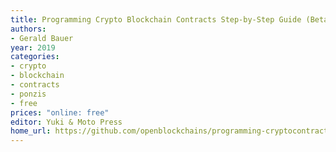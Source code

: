 ```yaml
---
title: Programming Crypto Blockchain Contracts Step-by-Step Guide (Beta)
authors:
- Gerald Bauer
year: 2019
categories:
- crypto
- blockchain
- contracts
- ponzis
- free
prices: "online: free"
editor: Yuki & Moto Press
home_url: https://github.com/openblockchains/programming-cryptocontracts
---
```

